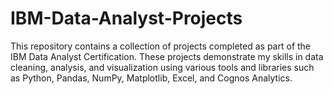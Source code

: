 # IBM-Data-Analyst-Projects
This repository contains a collection of projects completed as part of the IBM Data Analyst Certification. These projects demonstrate my skills in data cleaning, analysis, and visualization using various tools and libraries such as Python, Pandas, NumPy, Matplotlib, Excel, and Cognos Analytics.
